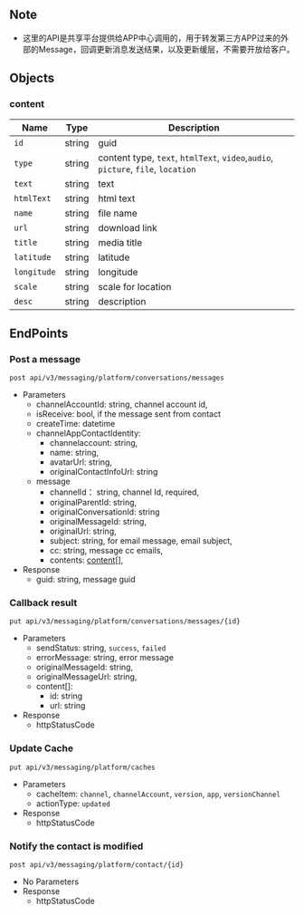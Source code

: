 ## Note 
- 这里的API是共享平台提供给APP中心调用的，用于转发第三方APP过来的外部的Message，回调更新消息发送结果，以及更新缓层，不需要开放给客户。

## Objects

 ### content
| Name | Type | Description | 
| - | - | - | 
| `id` | string | guid | 
| `type` | string | content type, `text`, `htmlText`, `video`,`audio`, `picture`, `file`, `location` |  
| `text` | string | text | 
| `htmlText` | string | html text |
| `name` | string | file name| 
| `url` | string | download link | 
| `title` | string | media title| 
| `latitude` | string | latitude | 
| `longitude` | string | longitude | 
| `scale` | string | scale for location |
| `desc` | string | description | 

## EndPoints

### Post a message 
`post api/v3/messaging/platform/conversations/messages` 
- Parameters  
    - channelAccountId: string, channel account id,
    - isReceive: bool, if the message sent from contact
    - createTime: datetime
    - channelAppContactIdentity: 
        - channelaccount: string, 
        - name: string,
        - avatarUrl: string,
        - originalContactInfoUrl: string
    - message
        - channelId： string, channel Id, required,
        - originalParentId: string, 
        - originalConversationId: string
        - originalMessageId: string,
        - originalUrl: string,
        - subject: string, for email message, email subject,
        - cc: string, message cc emails, 
        - contents: [content](#content)[],
- Response 
    - guid: string, message guid

### Callback result
`put api/v3/messaging/platform/conversations/messages/{id}`
- Parameters
    - sendStatus: string, `success`, `failed`
    - errorMessage: string, error message
    - originalMessageId: string, 
    - originalMessageUrl: string,
    - content[]: 
        - id: string
        - url: string 
- Response 
    - httpStatusCode

### Update Cache
`put api/v3/messaging/platform/caches`
- Parameters
    - cacheItem: `channel`, `channelAccount`, `version`, `app`, `versionChannel`
    - actionType: `updated`
- Response
    - httpStatusCode

### Notify the contact is modified
`post api/v3/messaging/platform/contact/{id}`
- No Parameters
- Response
    - httpStatusCode
